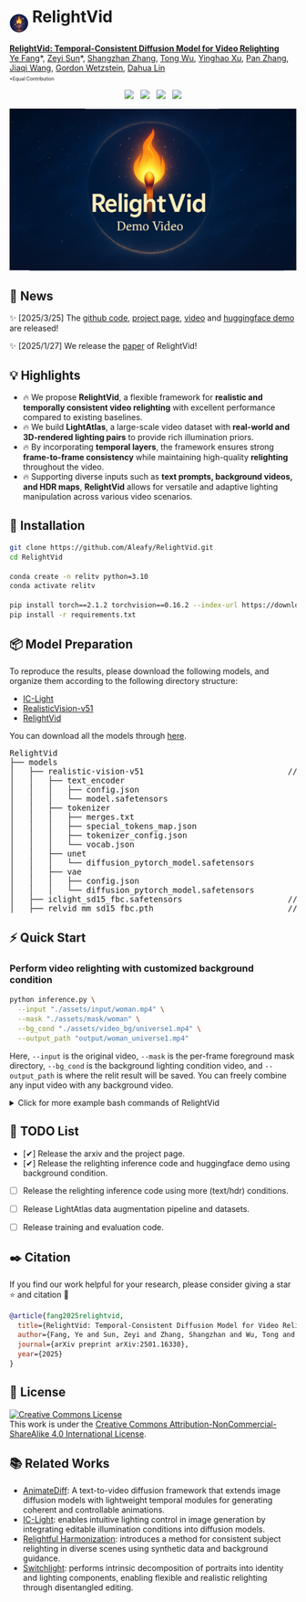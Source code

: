 # <img src="media/icon6.png" style="vertical-align: -18px;" :height="33px" width="33px"> RelightVid
<!-- # RelightVid -->

**[RelightVid: Temporal-Consistent Diffusion Model for Video Relighting](https://aleafy.github.io/relightvid/)**
</br>
[Ye Fang](https://github.com/Aleafy)\*,
[Zeyi Sun](https://github.com/SunzeY)\*,
[Shangzhan Zhang](https://zhanghe3z.github.io/),
[Tong Wu](https://wutong16.github.io/),
[Yinghao Xu](https://justimyhxu.github.io/),
[Pan Zhang](https://panzhang0212.github.io/),
[Jiaqi Wang](https://myownskyw7.github.io/),
[Gordon Wetzstein](https://web.stanford.edu/~gordonwz/),
[Dahua Lin](http://dahua.site/)

<p style="font-size: 0.6em; margin-top: -1em">*Equal Contribution</p>

<!-- <p align="center">
<a href="https://arxiv.org/abs/2501.16330"><img src="https://img.shields.io/badge/arXiv-Paper-<color>"></a>
<a href="https://sunzey.github.io/Make-it-Real"><img src="https://img.shields.io/badge/Project-Website-red"></a>
<a href="https://www.youtube.com/watch?v=_j-t8592GCM"><img src="https://img.shields.io/static/v1?label=Demo&message=Video&color=orange"></a>
<a href="" target='_blank'>
<img src="https://visitor-badge.laobi.icu/badge?page_id=Aleafy.RelightVid&left_color=gray&right_color=blue">
</a>
</p> -->

<!-- 🌐 🧭 🏠 🌟 ⭐-->

<!-- <div align="center" style="font-family: Arial, sans-serif;">
  <p>
    <a href="https://prmbench.github.io/" style="text-decoration: none; font-weight: bold;">🌻 Homepage</a> •
    <a href="https://arxiv.org/abs/2501.03124" style="text-decoration: none; font-weight: bold;">📑 Paper</a> •
    <a href="https://huggingface.co/datasets/hitsmy/PRMBench_Preview" style="text-decoration: none; font-weight: bold;">🤗 Demo</a> •
    <a href="xxx" style="text-decoration: none; font-weight: bold;"> 🎬 Video</a>
  </p>
</div> -->


<p align="center">
<a href="https://arxiv.org/abs/2501.16330"><img src="https://img.shields.io/badge/arXiv-Paper-<color>"></a> &nbsp;
<a href="https://aleafy.github.io/alpha-clip"><img src="https://img.shields.io/badge/Project-Website-red"></a> &nbsp;
<a href="https://www.youtube.com/watch?v=8yTOgCgMyIM"><img src="https://img.shields.io/static/v1?label=Demo&message=Video&color=orange"></a>  &nbsp;
<a href="https://huggingface.co/spaces/aleafy/RelightVid">
    <img src="https://img.shields.io/badge/%F0%9F%A4%97%20Hugging%20Face-Spaces-yellow">
  </a>
</p>




[![Click to watch](media/demo_video.png)](https://www.youtube.com/watch?v=8yTOgCgMyIM)



<!-- ![Demo](./assets/demo.gif) -->
<!-- ▶ [点击这里观看视频](https://files.catbox.moe/5kyifj.mp4) -->
<!-- [![点击播放视频](media/icon2.png)](https://files.catbox.moe/5kyifj.mp4) -->


## 📜 News
✨ [2025/3/25] The [github code](https://github.com/Aleafy/RelightVid), [project page](https://aleafy.github.io/relightvid/), [video](https://www.youtube.com/watch?v=8yTOgCgMyIM) and [huggingface demo](https://huggingface.co/spaces/aleafy/RelightVid) are released!

✨ [2025/1/27] We release the [paper](https://arxiv.org/abs/2501.16330) of RelightVid!

<!-- ## 💡 Highlights  
- 🔥 We propose **RelightVid**, a flexible framework for **realistic and temporally consistent video relighting** with excellent performance compared to existing baselines.  
- 🔥 We build **LightAtlas**, a large-scale video dataset with **real-world and 3D-rendered lighting pairs** to provide rich illumination priors.  
- 🔥 By incorporating **temporal layers**, the framework ensures strong **frame-to-frame consistency** while effectively preserving object albedo during the relighting process.  
- 🔥 Supporting diverse inputs such as **text prompts, background videos, and HDR maps**, **RelightVid** allows for versatile and adaptive lighting manipulation across various video scenarios. -->

## 💡 Highlights  
<!-- - 🔥 **RelightVid** introduces a flexible framework for **realistic and temporally consistent video relighting**, outperforming existing baselines with excellent performance across multiple metrics.   -->
<!-- - 🔥 A comprehensive **LightAtlas** dataset is created, combining **real-world and 3D-rendered lighting pairs** to provide a rich foundation of illumination priors.  -->
- 🔥 We propose **RelightVid**, a flexible framework for **realistic and temporally consistent video relighting** with excellent performance compared to existing baselines.  
- 🔥 We build **LightAtlas**, a large-scale video dataset with **real-world and 3D-rendered lighting pairs** to provide rich illumination priors.  
- 🔥 By incorporating **temporal layers**, the framework ensures strong **frame-to-frame consistency** while maintaining high-quality **relighting** throughout the video.  
- 🔥 Supporting diverse inputs such as **text prompts, background videos, and HDR maps**, **RelightVid** allows for versatile and adaptive lighting manipulation across various video scenarios.

<!-- 
## 👨‍💻 Todo
- [ ] Evaluation for Existed and Model-Generated Assets (both code & test assets)
- [ ] More Interactive Demos (huggingface, jupyter) 
- [x] Make-it-Real Pipeline Inference Code
- [x] Highly detailed Material Library annotations (generated by GPT-4V) 
- [x] Paper and Web Demos -->

## 💾 Installation

   ```bash
   git clone https://github.com/Aleafy/RelightVid.git
   cd RelightVid

   conda create -n relitv python=3.10 
   conda activate relitv
   
   pip install torch==2.1.2 torchvision==0.16.2 --index-url https://download.pytorch.org/whl/cu118
   pip install -r requirements.txt
   ```


## 📦 Model Preparation
<!-- To reproduce the results, please download the following models ([IC-Light](https://huggingface.co/lllyasviel/ic-light/tree/main), [RealisticVision-v51](https://huggingface.co/stablediffusionapi/realistic-vision-v51/tree/main), [RelightVid](https://huggingface.co/aleafy/RelightVid/tree/main)), and organize them according to the following directory structure: -->

To reproduce the results, please download the following models, and organize them according to the following directory structure:

- [IC-Light](https://huggingface.co/lllyasviel/ic-light/tree/main)
- [RealisticVision-v51](https://huggingface.co/stablediffusionapi/realistic-vision-v51/tree/main)
- [RelightVid](https://huggingface.co/aleafy/RelightVid/tree/main)

You can download all the models through [here]().
 <!-- 1. **Annotations**: in `data/material_lib/annotations` [folder](data/material_lib/annotations), include:
    - Highly-detailed descriptions by GPT-4V: offering thorough descriptions of the material’s visual characteristics and rich semantic information.
    - Category-tree: Divided into a hierarchical structure with coarse and fine granularity, it includes over 80 subcategories.
 2. **PBR Maps**: You can download the complete PBR data collection at [Huggingface](https://huggingface.co/datasets/gvecchio/MatSynth/tree/main), or download the data used in our project at [OpenXLab](https://openxlab.org.cn/datasets/YeFang/MatSynth/tree/main) (Recommended). (If you have any questions, please refer to [issue#5](https://github.com/Aleafy/Make_it_Real/issues/5))
 3. **Material Images(optinal)**: You can download the material images file [here](https://drive.google.com/file/d/1ob7CV6JiaqFyjuCzlmSnBuNRkzt2qMSG/view?usp=sharing), to check and visualize the material appearance. -->

<!-- <pre>
RelightVid
└── models
    └── realistic-vision-v51                              // stable diffusion base model
        └── text_encoder
            ├── config.json
            └── model.safetensors
        └── tokenizer
            ├── merges.txt
            ├── special_tokens_map.json
            ├── tokenizer_config.json
            └── vocab.json
        └── unet
            └── diffusion_pytorch_model.safetensors
        └── vae
            ├── config.json
            └── diffusion_pytorch_model.safetensors
    └── iclight_sd15_fbc.safetensors                      // ic-light weights
    └── relvid_mm_sd15_fbc.pth                            // relightvid motion weights
</pre> -->


<pre>
RelightVid
├── models
│   ├── realistic-vision-v51                              // stable diffusion base model
│   │   ├── text_encoder
│   │   │   ├── config.json
│   │   │   └── model.safetensors
│   │   ├── tokenizer
│   │   │   ├── merges.txt
│   │   │   ├── special_tokens_map.json
│   │   │   ├── tokenizer_config.json
│   │   │   └── vocab.json
│   │   ├── unet
│   │   │   └── diffusion_pytorch_model.safetensors
│   │   ├── vae
│   │   │   ├── config.json
│   │   │   └── diffusion_pytorch_model.safetensors
│   ├── iclight_sd15_fbc.safetensors                      // ic-light weights
│   ├── relvid_mm_sd15_fbc.pth                            // relightvid motion weights
</pre>


## ⚡ Quick Start
<!-- #### Background-conditioned illumination control -->
### Perform video relighting with customized background condition
```bash
python inference.py \
  --input "./assets/input/woman.mp4" \
  --mask "./assets/mask/woman" \
  --bg_cond "./assets/video_bg/universe1.mp4" \
  --output_path "output/woman_universe1.mp4"
```
Here, `--input` is the original video, `--mask` is the per-frame foreground mask directory, `--bg_cond` is the background lighting condition video, and `--output_path` is where the relit result will be saved. You can freely combine any input video with any background video.



<details><summary>Click for more example bash commands of RelightVid</summary>

```bash
python inference.py --input "./assets/input/woman.mp4" --mask "./assets/mask/woman" --bg_cond "./assets/video_bg/universe1.mp4" --output_path "output/woman_universe1.mp4"

python inference.py --input "./assets/input/woman.mp4" --mask "./assets/mask/woman" --bg_cond "./assets/video_bg/universe1.mp4" --output_path "output/woman_universe1.mp4"

python inference.py --input "./assets/input/woman.mp4" --mask "./assets/mask/woman" --bg_cond "./assets/video_bg/universe1.mp4" --output_path "output/woman_universe1.mp4"

python inference.py --input "./assets/input/woman.mp4" --mask "./assets/mask/woman" --bg_cond "./assets/video_bg/universe1.mp4" --output_path "output/woman_universe1.mp4"
```
</details>
<!-- - To ensure proper network connectivity for GPT-4V, add proxy environment settings in [main.py](https://github.com/Aleafy/Make_it_Real/blob/feb3563d57fbe18abbff8d4abfb48f71cc8f967b/main.py#L18) (optional). Also, please verify the reachability of your [API host](https://github.com/Aleafy/Make_it_Real/blob/feb3563d57fbe18abbff8d4abfb48f71cc8f967b/utils/gpt4_query.py#L68).
- Result visualization (blender engine) is located in the `output/refine_output` dir. You can compare the result with that in `output/ori_output`.  -->



## 📝 TODO List
- [✔] Release the arxiv and the project page.
- [✔] Release the relighting inference code and huggingface demo using background condition.
- [ ] Release the relighting inference code using more (text/hdr) conditions.
- [ ] Release LightAtlas data augmentation pipeline and datasets. 
- [ ] Release training and evaluation code.


## ✒️ Citation
If you find our work helpful for your research, please consider giving a star ⭐ and citation 📝
```bibtex
@article{fang2025relightvid,
  title={RelightVid: Temporal-Consistent Diffusion Model for Video Relighting},
  author={Fang, Ye and Sun, Zeyi and Zhang, Shangzhan and Wu, Tong and Xu, Yinghao and Zhang, Pan and Wang, Jiaqi and Wetzstein, Gordon and Lin, Dahua},
  journal={arXiv preprint arXiv:2501.16330},
  year={2025}
}
```

## 📄 License
<a rel="license" href="http://creativecommons.org/licenses/by-nc-sa/4.0/"><img alt="Creative Commons License" style="border-width:0" src="https://i.creativecommons.org/l/by-nc-sa/4.0/80x15.png" /></a>
<br />
This work is under the <a rel="license" href="http://creativecommons.org/licenses/by-nc-sa/4.0/">Creative Commons Attribution-NonCommercial-ShareAlike 4.0 International License</a>.



## 📚 Related Works
- [AnimateDiff](https://github.com/guoyww/animatediff/): A text-to-video diffusion framework that extends image diffusion models with lightweight temporal modules for generating coherent and controllable animations.
- [IC-Light](https://github.com/lllyasviel/IC-Light):  enables intuitive lighting control in image generation by integrating editable illumination conditions into diffusion models.
- [Relightful Harmonization](https://arxiv.org/abs/2312.06886): introduces a method for consistent subject relighting in diverse scenes using synthetic data and background guidance.
- [Switchlight](https://arxiv.org/pdf/2402.18848): performs intrinsic decomposition of portraits into identity and lighting components, enabling flexible and realistic relighting through disentangled editing.

